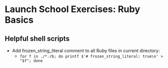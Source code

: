 # Launch School Exercises: Ruby Basics

## Helpful shell scripts
- Add frozen_string_literal comment to all Ruby files in current directory:
  - `for f in ./*.rb; do printf $'# frozen_string_literal: true\n' > "$f"; done`